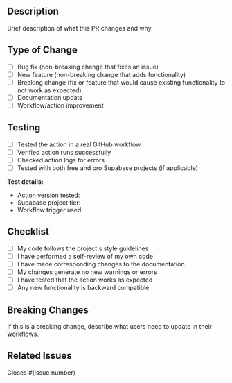 ## Description
Brief description of what this PR changes and why.

## Type of Change
- [ ] Bug fix (non-breaking change that fixes an issue)
- [ ] New feature (non-breaking change that adds functionality)
- [ ] Breaking change (fix or feature that would cause existing functionality to not work as expected)
- [ ] Documentation update
- [ ] Workflow/action improvement

## Testing
- [ ] Tested the action in a real GitHub workflow
- [ ] Verified action runs successfully
- [ ] Checked action logs for errors
- [ ] Tested with both free and pro Supabase projects (if applicable)

**Test details:**
- Action version tested: 
- Supabase project tier: 
- Workflow trigger used: 

## Checklist
- [ ] My code follows the project's style guidelines
- [ ] I have performed a self-review of my own code
- [ ] I have made corresponding changes to the documentation
- [ ] My changes generate no new warnings or errors
- [ ] I have tested that the action works as expected
- [ ] Any new functionality is backward compatible

## Breaking Changes
If this is a breaking change, describe what users need to update in their workflows.

## Related Issues
Closes #(issue number)
